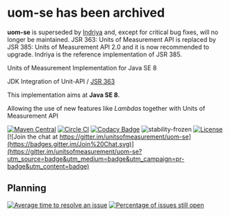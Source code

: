 uom-se has been archived
============

**uom-se** is superseded by [Indriya](https://github.com/unitsofmeasurement/indriya) and, except for critical bug fixes, will no longer be maintained. JSR 363: Units of Measurement API is replaced by JSR 385: Units of Measurement API 2.0 and it is now recommended to upgrade. Indriya is the reference implementation of JSR 385.

Units of Measurement Implementation for Java SE 8

JDK Integration of Unit-API / [JSR 363](https://jcp.org/en/jsr/detail?id=363)

This implementation aims at **Java SE 8**. 

Allowing the use of new features like *Lambdas* together with Units of Measurement API

[![Maven Central](https://maven-badges.herokuapp.com/maven-central/tec.uom/uom-se/badge.svg)](https://maven-badges.herokuapp.com/maven-central/tec.uom/uom-se)
[![Circle CI](https://circleci.com/gh/unitsofmeasurement/uom-se.svg?style=svg)](https://circleci.com/gh/unitsofmeasurement/uom-se)
[![Codacy Badge](https://api.codacy.com/project/badge/Grade/c3727b5bc16149dca5e51b23775cfce3)](https://www.codacy.com/app/unitsofmeasurement/uom-se?utm_source=github.com&utm_medium=referral&utm_content=unitsofmeasurement/uom-se&utm_campaign=badger) 
![stability-frozen](https://img.shields.io/badge/stability-frozen-brightgreen.svg)
[![License](http://img.shields.io/badge/license-BSD3-blue.svg?style=flat-square)](http://opensource.org/licenses/BSD-3-Clause)
[![Join the chat at https://gitter.im/unitsofmeasurement/uom-se](https://badges.gitter.im/Join%20Chat.svg)](https://gitter.im/unitsofmeasurement/uom-se?utm_source=badge&utm_medium=badge&utm_campaign=pr-badge&utm_content=badge)

Planning
------------
[![Average time to resolve an issue](http://isitmaintained.com/badge/resolution/unitsofmeasurement/uom-se.svg)](http://isitmaintained.com/project/unitsofmeasurement/uom-se "Average time to resolve an issue")
[![Percentage of issues still open](http://isitmaintained.com/badge/open/unitsofmeasurement/uom-se.svg)](http://isitmaintained.com/project/unitsofmeasurement/uom-se "Percentage of issues still open")

